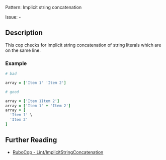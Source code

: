 Pattern: Implicit string concatenation

Issue: -

## Description

This cop checks for implicit string concatenation of string literals which are on the same line.

### Example

```ruby
# bad

array = ['Item 1' 'Item 2']
```
```ruby
# good

array = ['Item 1Item 2']
array = ['Item 1' + 'Item 2']
array = [
  'Item 1' \
  'Item 2'
]
```

## Further Reading

* [RuboCop - Lint/ImplicitStringConcatenation](https://rubocop.readthedocs.io/en/latest/cops_lint/#lintimplicitstringconcatenation)

